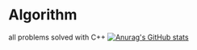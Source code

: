  # Algorithm 
 all problems solved with C++
 [![Anurag's GitHub stats](https://github-readme-stats.vercel.app/api?username=Nahian-Alvy)](https://github.com/anuraghazra/github-readme-stats)
